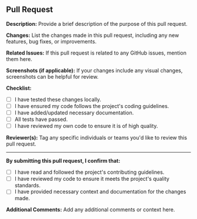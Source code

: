## Pull Request

**Description:**
Provide a brief description of the purpose of this pull request.

**Changes:**
List the changes made in this pull request, including any new features, bug fixes, or improvements.

**Related Issues:**
If this pull request is related to any GitHub issues, mention them here.

**Screenshots (if applicable):**
If your changes include any visual changes, screenshots can be helpful for review.

**Checklist:**
- [ ] I have tested these changes locally.
- [ ] I have ensured my code follows the project's coding guidelines.
- [ ] I have added/updated necessary documentation.
- [ ] All tests have passed.
- [ ] I have reviewed my own code to ensure it is of high quality.

**Reviewer(s):**
Tag any specific individuals or teams you'd like to review this pull request.

---

**By submitting this pull request, I confirm that:**
- [ ] I have read and followed the project's contributing guidelines.
- [ ] I have reviewed my code to ensure it meets the project's quality standards.
- [ ] I have provided necessary context and documentation for the changes made.

**Additional Comments:**
Add any additional comments or context here.


